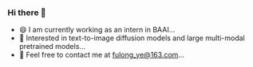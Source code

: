 ### Hi there 👋

<!--
**superhero-7/superhero-7** is a ✨ _special_ ✨ repository because its `README.md` (this file) appears on your GitHub profile.

Here are some ideas to get you started:

- 🔭 I’m currently working on ...
- 🌱 I’m currently learning ...
- 👯 I’m looking to collaborate on ...
- 🤔 I’m looking for help with ...
- 💬 Ask me about ...
- 📫 How to reach me: ...
- 😄 Pronouns: ...
- ⚡ Fun fact: ...
-->

- 😄 I am currently working as an intern in BAAI...
- 🌱 Interested in text-to-image diffusion models and large multi-modal pretrained models...
- 💬 Feel free to contact me at fulong_ye@163.com...

